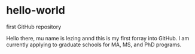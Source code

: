 # hello-world
first GitHub repository

Hello there, mu name is lezing annd this is my first forray into GitHub.
I am currently applying to graduate schools for MA, MS, and PhD programs.
